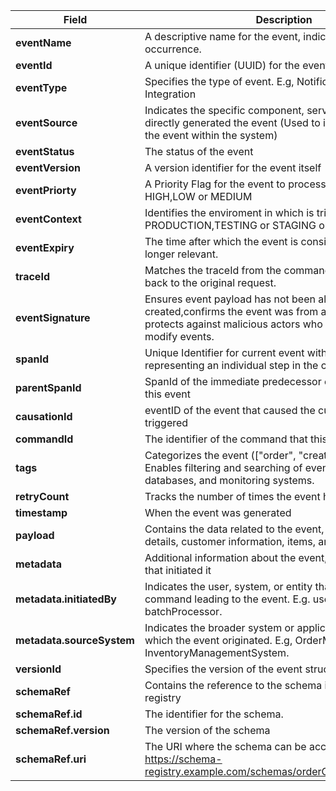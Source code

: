 | **Field** | **Description** |
|----------|----------|
| **eventName** | A descriptive name for the event, indicating the occurrence. |
| **eventId** |A unique identifier (UUID) for the event. |
| **eventType** |  Specifies the type of event. E.g, Notification, Domain, Integration |
| **eventSource** |  Indicates the specific component, service, or module that directly generated the event (Used to identify the origin of the event within the system) |
| **eventStatus** |  The status of the event |
| **eventVersion** |  A version identifier for the event itself  |
| **eventPriorty** |  A Priority Flag for the event to process immediately.Eg: HIGH,LOW or MEDIUM  |
| **eventContext** | Identifies the enviroment in which is triggered. could be PRODUCTION,TESTING or STAGING or something similar |
| **eventExpiry** | The time after which the event is considered stale or no longer relevant.  |
| **traceId** |Matches the traceId from the command to tie the event back to the original request. |
| **eventSignature** |Ensures event payload has not been altered after it is created,confirms the event was from a trusted source, protects against malicious actors who might inject or modify events. |
| **spanId** | Unique Identifier for current event within the trace, representing an individual step in the chain |
| **parentSpanId** | SpanId of the immediate predecessor event that triggered this event|
| **causationId** | eventID of the event that caused the current event to be triggered|
| **commandId** | The identifier of the command that this event is related to. |
| **tags** | Categorizes the event (["order", "creation,"ecommerice"]), Enables filtering and searching of events in logs, databases, and monitoring systems. |
| **retryCount** | Tracks the number of times the event has been retried  |
| **timestamp** | When the event was generated |
| **payload** |Contains the data related to the event, such as order details, customer information, items, and total amount. |
| **metadata** |  Additional information about the event, such as the service that initiated it |
| **metadata.initiatedBy** |   Indicates the user, system, or entity that initiated the command leading to the event. E.g. user123, admin, batchProcessor. |
| **metadata.sourceSystem** |   Indicates the broader system or application context from which the event originated. E.g, OrderManagementSystem, InventoryManagementSystem. |
| **versionId** |Specifies the version of the event structure (1.0). |
| **schemaRef** |Contains the reference to the schema in the schema registry |
| **schemaRef.id** | The identifier for the schema. |
| **schemaRef.version** | The version of the schema |
| **schemaRef.uri** | The URI where the schema can be accessed (For e.g, https://schema-registry.example.com/schemas/orderCreatedSchema/1.0). |
